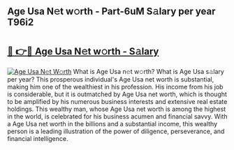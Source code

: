 ## Age Usa N𝚎t w𝚘rth - Part-6uM S𝚊lary per year T96i2

# <h2><a href="http://gc0dvbl.nevu.top/?p=Age+Usa">🔗 👉🔴 Age Usa N𝚎t w𝚘rth - S𝚊lary</a></h2>

[![Age Usa N𝚎t W𝚘rth](https://i.imgur.com/Oavwk0R.jpeg)](http://gc0dvbl.nevu.top/?p=Age+Usa)
What is Age Usa n𝚎t w𝚘rth? What is Age Usa s𝚊lary per year?
This prosperous individual's Age Usa net worth is substantial, making him one of the wealthiest in his profession. His income from his job is considerable, but it is outmatched by Age Usa net worth, which is thought to be amplified by his numerous business interests and extensive real estate holdings. This wealthy man, whose Age Usa net worth is among the highest in the world, is celebrated for his business acumen and financial savvy. With a Age Usa net worth in the billions and a substantial income, this wealthy person is a leading illustration of the power of diligence, perseverance, and financial intelligence.
